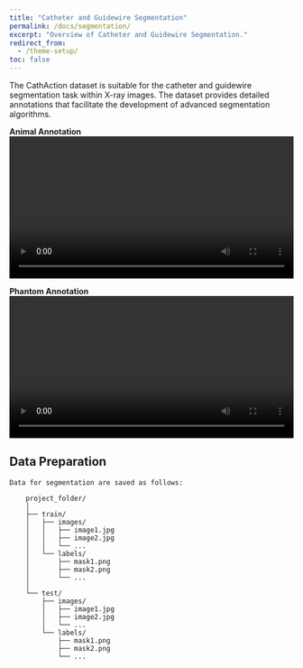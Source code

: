 ```yaml
---
title: "Catheter and Guidewire Segmentation"
permalink: /docs/segmentation/
excerpt: "Overview of Catheter and Guidewire Segmentation."
redirect_from:
  - /theme-setup/
toc: false
---
```


The CathAction dataset is suitable for the catheter and guidewire segmentation task within X-ray images. The dataset provides detailed annotations that facilitate the development of advanced segmentation algorithms.

**Animal Annotation**
<video width="100%" controls>
  <source src="../../assets/videos/TMI_Annotation_Seg_Demo_Animal.mp4" type="video/mp4">
  Your browser does not support the video tag.
</video>


**Phantom Annotation**
<video width="100%" controls>
  <source src="../../assets/videos/TMI_Annotation_Seg_Demo_Phantom.mp4" type="video/mp4">
  Your browser does not support the video tag.
</video>

## Data Preparation

    Data for segmentation are saved as follows:
    
        project_folder/                                                    
        │                                                                       
        ├── train/                                                                       
        │   ├── images/                                                                       
        │   │   ├── image1.jpg                                                                       
        │   │   ├── image2.jpg                                                                       
        │   │   └── ...                                                                       
        │   └── labels/                                                                       
        │       ├── mask1.png                                                                       
        │       ├── mask2.png                                                                       
        │       └── ...                                                                       
        │                                                                       
        └── test/                                                                       
            ├── images/                                                                       
            │   ├── image1.jpg                                                                                                                          
            │   ├── image2.jpg                                                                       
            │   └── ...                                                                       
            └── labels/                                                                       
                ├── mask1.png                                                                   
                ├── mask2.png                                                                       
                └── ...                                                                       

